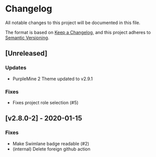 # Changelog

All notable changes to this project will be documented in this file.

The format is based on [Keep a Changelog](https://keepachangelog.com/en/1.0.0/),
and this project adheres to [Semantic Versioning](https://semver.org/spec/v2.0.0.html).

## [Unreleased]
### Updates
- PurpleMine 2 Theme updated to v2.9.1

### Fixes
- Fixes project role selection (#5)

## [v2.8.0-2] - 2020-01-15
### Fixes
- Make Swimlane badge readable (#2)
- (internal) Delete foreign github action
